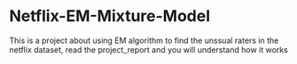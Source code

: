 # Netflix-EM-Mixture-Model
This is a project about using EM algorithm to find the unssual raters in the netflix dataset, read the project_report and you will understand how it works

